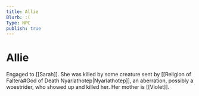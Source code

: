 ```yaml
---
title: Allie
Blurb: :(
Type: NPC
publish: true
---
```

# Allie

Engaged to [[Sarah]]. She was killed by some creature sent by [[Religion of Faltera#God of Death Nyarlathotep|Nyarlathotep]], an aberration, possibly a woestrider, who showed up and killed her. Her mother is [[Violet]]. 